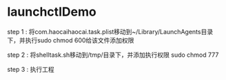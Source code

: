 # launchctlDemo

step 1 : 将com.haocaihaocai.task.plist移动到~/Library/LaunchAgents目录下，并执行sudo chmod 600给该文件添加权限

step 2 : 将shelltask.sh移动到/tmp/目录下，并添加执行权限 sudo chmod 777

step 3 : 执行工程
